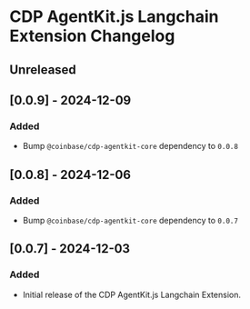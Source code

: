 # CDP AgentKit.js Langchain Extension Changelog

## Unreleased

## [0.0.9] - 2024-12-09

### Added

- Bump `@coinbase/cdp-agentkit-core` dependency to `0.0.8`

## [0.0.8] - 2024-12-06

### Added

- Bump `@coinbase/cdp-agentkit-core` dependency to `0.0.7`

## [0.0.7] - 2024-12-03

### Added

- Initial release of the CDP AgentKit.js Langchain Extension.
